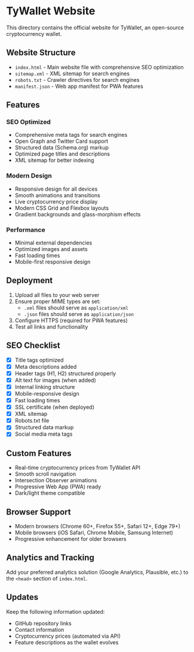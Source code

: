 # TyWallet Website

This directory contains the official website for TyWallet, an open-source cryptocurrency wallet.

## Website Structure

- `index.html` - Main website file with comprehensive SEO optimization
- `sitemap.xml` - XML sitemap for search engines
- `robots.txt` - Crawler directives for search engines
- `manifest.json` - Web app manifest for PWA features

## Features

### SEO Optimized
- Comprehensive meta tags for search engines
- Open Graph and Twitter Card support
- Structured data (Schema.org) markup
- Optimized page titles and descriptions
- XML sitemap for better indexing

### Modern Design
- Responsive design for all devices
- Smooth animations and transitions
- Live cryptocurrency price display
- Modern CSS Grid and Flexbox layouts
- Gradient backgrounds and glass-morphism effects

### Performance
- Minimal external dependencies
- Optimized images and assets
- Fast loading times
- Mobile-first responsive design

## Deployment

1. Upload all files to your web server
2. Ensure proper MIME types are set:
   - `.xml` files should serve as `application/xml`
   - `.json` files should serve as `application/json`
3. Configure HTTPS (required for PWA features)
4. Test all links and functionality

## SEO Checklist

- [x] Title tags optimized
- [x] Meta descriptions added
- [x] Header tags (H1, H2) structured properly
- [x] Alt text for images (when added)
- [x] Internal linking structure
- [x] Mobile-responsive design
- [x] Fast loading times
- [x] SSL certificate (when deployed)
- [x] XML sitemap
- [x] Robots.txt file
- [x] Structured data markup
- [x] Social media meta tags

## Custom Features

- Real-time cryptocurrency prices from TyWallet API
- Smooth scroll navigation
- Intersection Observer animations
- Progressive Web App (PWA) ready
- Dark/light theme compatible

## Browser Support

- Modern browsers (Chrome 60+, Firefox 55+, Safari 12+, Edge 79+)
- Mobile browsers (iOS Safari, Chrome Mobile, Samsung Internet)
- Progressive enhancement for older browsers

## Analytics and Tracking

Add your preferred analytics solution (Google Analytics, Plausible, etc.) to the `<head>` section of `index.html`.

## Updates

Keep the following information updated:
- GitHub repository links
- Contact information
- Cryptocurrency prices (automated via API)
- Feature descriptions as the wallet evolves
